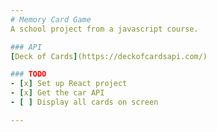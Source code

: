```yaml
---
# Memory Card Game
A school project from a javascript course. 

### API
[Deck of Cards](https://deckofcardsapi.com/)

### TODO
- [x] Set up React project
- [x] Get the car API
- [ ] Display all cards on screen

---
```

